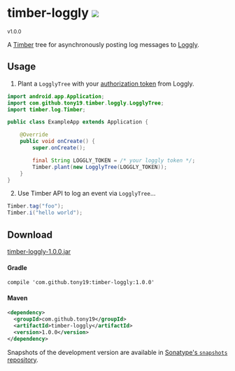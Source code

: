 <h1>timber-loggly <a href='https://tony19.ci.cloudbees.com/job/timber-loggly/'><a href='https://tony19.ci.cloudbees.com/job/timber-loggly/job/timber-loggly-SNAPSHOT/'><img src='https://tony19.ci.cloudbees.com/buildStatus/icon?job=timber-loggly/timber-loggly-SNAPSHOT'></a></a></h1>
<sup>v1.0.0</sup>

A [Timber][2] tree for asynchronously posting log messages to [Loggly][1].

Usage
-----
1. Plant a `LogglyTree` with your [authorization token][4] from Loggly.
 ```java
 import android.app.Application;
 import com.github.tony19.timber.loggly.LogglyTree;
 import timber.log.Timber;

 public class ExampleApp extends Application {

     @Override
     public void onCreate() {
         super.onCreate();

         final String LOGGLY_TOKEN = /* your loggly token */;
         Timber.plant(new LogglyTree(LOGGLY_TOKEN));
     }
 }
 ```

2. Use Timber API to log an event via `LogglyTree`...
 ```java
 Timber.tag("foo");
 Timber.i("hello world");
 ```

Download
--------

[timber-loggly-1.0.0.jar][5]

#### Gradle

```
compile 'com.github.tony19:timber-loggly:1.0.0'
```

#### Maven

```xml
<dependency>
  <groupId>com.github.tony19</groupId>
  <artifactId>timber-loggly</artifactId>
  <version>1.0.0</version>
</dependency>
```

Snapshots of the development version are available in [Sonatype's `snapshots` repository][3].


[1]: http://loggly.com
[2]: https://github.com/JakeWharton/timber
[3]: https://oss.sonatype.org/content/repositories/snapshots/com/github/tony19/timber-loggly/
[4]: https://www.loggly.com/docs/customer-token-authentication-token/
[5]: http://goo.gl/Q0WPYU
